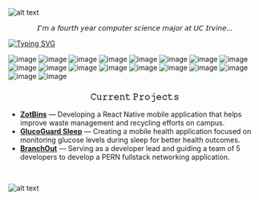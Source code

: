 ![alt text](./images/header.svg)

<p align="center">𝘐'𝘮 𝘢 𝘧𝘰𝘶𝘳𝘵𝘩 𝘺𝘦𝘢𝘳 𝘤𝘰𝘮𝘱𝘶𝘵𝘦𝘳 𝘴𝘤𝘪𝘦𝘯𝘤𝘦 𝘮𝘢𝘫𝘰𝘳 𝘢𝘵 𝘜𝘊 𝘐𝘳𝘷𝘪𝘯𝘦...</p>

[![Typing SVG](https://readme-typing-svg.demolab.com?font=Fira+Code&size=18&letterSpacing=1px&duration=3000&pause=200&color=DC7F7F&background=FFFFFF00&center=true&vCenter=true&width=1000&height=35&lines=Developing+fullstack+solutions+with+code+and+creativity;Building+immersive+mobile+experiences+that+connect+people;Using+machine+learning+to+uncover+hidden+patterns+in+data)](https://git.io/typing-svg)

![image](https://img.shields.io/badge/Python-FFD43B?style=for-the-badge&logo=python&logoColor=blue)
![image](https://img.shields.io/badge/C-00599C?style=for-the-badge&logo=c&logoColor=white)
![image](https://img.shields.io/badge/C%2B%2B-00599C?style=for-the-badge&logo=c%2B%2B&logoColor=white)
![image](https://img.shields.io/badge/Java-ED8B00?style=for-the-badge&logo=openjdk&logoColor=white)
![image](https://img.shields.io/badge/HTML5-E34F26?style=for-the-badge&logo=html5&logoColor=white)
![image](https://img.shields.io/badge/CSS3-1572B6?style=for-the-badge&logo=css3&logoColor=white)
![image](https://img.shields.io/badge/JavaScript-323330?style=for-the-badge&logo=javascript&logoColor=F7DF1E)
![image](https://img.shields.io/badge/TypeScript-007ACC?style=for-the-badge&logo=typescript&logoColor=white)
![image](https://img.shields.io/badge/Tailwind_CSS-38B2AC?style=for-the-badge&logo=tailwind-css&logoColor=white)
![image](https://img.shields.io/badge/React-20232A?style=for-the-badge&logo=react&logoColor=61DAFB)
![image](https://img.shields.io/badge/React_Native-20232A?style=for-the-badge&logo=react&logoColor=61DAFB)
![image](https://img.shields.io/badge/Node%20js-339933?style=for-the-badge&logo=nodedotjs&logoColor=white)
![image](https://img.shields.io/badge/Express%20js-000000?style=for-the-badge&logo=express&logoColor=white)
![image](https://img.shields.io/badge/Flask-000000?style=for-the-badge&logo=flask&logoColor=white)
![image](https://img.shields.io/badge/Expo-1B1F23?style=for-the-badge&logo=expo&logoColor=white)
![image](https://img.shields.io/badge/MySQL-005C84?style=for-the-badge&logo=mysql&logoColor=white)
![image](https://img.shields.io/badge/PostgreSQL-316192?style=for-the-badge&logo=postgresql&logoColor=white)
![image](https://img.shields.io/badge/firebase-ffca28?style=for-the-badge&logo=firebase&logoColor=black)

<h3 align="center">𝙲𝚞𝚛𝚛𝚎𝚗𝚝 𝙿𝚛𝚘𝚓𝚎𝚌𝚝𝚜</h3>

- **[ZotBins](https://zotbins.org)** — Developing a React Native mobile application that helps improve waste management and recycling efforts on campus.
- **[GlucoGuard Sleep](https://www.glucoguardsleep.com)** — Creating a mobile health application focused on monitoring glucose levels during sleep for better health outcomes.
- **[BranchOut](https://github.com/heartybp/BranchOut)** — Serving as a developer lead and guiding a team of 5 developers to develop a PERN fullstack networking application.
<br />

![alt text](./images/footer.svg)
